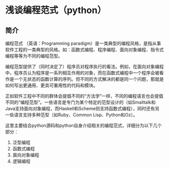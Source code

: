 # 浅谈编程范式（python）
## 简介
编程范式 （英语：Programming paradigm）是一类典型的编程风格，是指从事软件工程的一类典型的风格。如：函数式编程、程序编程、面向对象编程、指令式编程等等为不同的编程范型。

编程范型提供了（同时决定了）程序员对程序执行的看法。例如，在面向对象编程中，程序员认为程序是一系列相互作用的对象，而在函数式编程中一个程序会被看作是一个无状态的函数计算的序列。但不同的方式解决的都是同一个问题，那就是如何写出更通用、更具可重用性的代码和模块。

正如软件工程中不同的群体会提倡不同的“方法学”一样，不同的编程语言也会提倡不同的“编程范型”。一些语言是专门为某个特定的范型设计的（如Smalltalk和Java支持面向对象编程，而Haskell和Scheme则支持函数式编程），同时还有另一些语言支持多种范型（如Ruby、Common Lisp、Python和Oz）。

这里主要结合python源码和python自身介绍相关的编程范式，详细分为以下几个部分：

1. 泛型编程
1. 函数式编程
1. 面向对象编程
1. 逻辑编程
